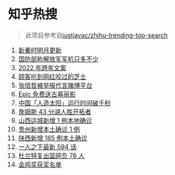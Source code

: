 # 知乎热搜

> 此项目参考自[justjavac/zhihu-trending-top-search](https://github.com/justjavac/zhihu-trending-top-search/blob/main/utils.ts)

<!-- BEGIN -->
  <!-- 最后更新时间:Sat Jan 01 2022 08:13:50 GMT+0000 (Coordinated Universal Time) -->
  1. [新秦时明月更新](https://www.zhihu.com/search?q=新秦时明月)
1. [国防部称解放军军机只多不少](https://www.zhihu.com/search?q=解放军军机)
1. [2022 年跨年文案](https://www.zhihu.com/search?q=跨年文案)
1. [顾客吃到网红咬过的芝士](https://www.zhihu.com/search?q=网红咬过的芝士)
1. [张信哲被举报代言赌博平台](https://www.zhihu.com/search?q=张信哲被举报)
1. [Epic 免费送古墓丽影](https://www.zhihu.com/search?q=epic)
1. [中国「人造太阳」运行时间破千秒](https://www.zhihu.com/search?q=中国人造太阳)
1. [詹姆斯 43 分湖人胜开拓者](https://www.zhihu.com/search?q=湖人)
1. [山西运城新增 1 例本地确诊](https://www.zhihu.com/search?q=山西疫情)
1. [贵州新增本土确诊 1 例](https://www.zhihu.com/search?q=贵州疫情)
1. [陕西新增 165 例本土确诊](https://www.zhihu.com/search?q=陕西疫情)
1. [一人之下最新 594 话](https://www.zhihu.com/search?q=一人之下)
1. [杜兰特复出篮网负 76 人](https://www.zhihu.com/search?q=篮网)
1. [金鸡奖获奖名单](https://www.zhihu.com/search?q=金鸡奖)
  <!-- END -->